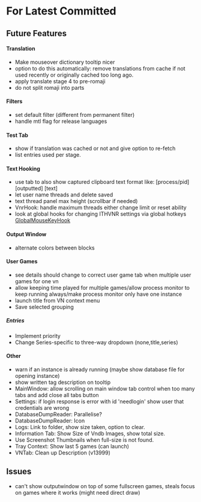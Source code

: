﻿# For Latest Committed
## Future Features  
#### Translation
- Make mouseover dictionary tooltip nicer
- option to do this automatically: remove translations from cache if not used recently or originally cached too long ago.
- apply translate stage 4 to pre-romaji
- do not split romaji into parts
#### Filters
- set default filter (different from permanent filter)
- handle mtl flag for release languages
#### Test Tab
- show if translation was cached or not and give option to re-fetch
- list entries used per stage.
#### Text Hooking
- use tab to also show captured clipboard text format like: \[process/pid] \[outputted] \[text]
- let user name threads and delete saved
- text thread panel max height (scrollbar if needed)
- VnrHook: handle maximum threads either change limit or reset ability
- look at global hooks for changing ITHVNR settings via global hotkeys [GlobalMouseKeyHook](https://github.com/gmamaladze/globalmousekeyhook)
#### Output Window
- alternate colors between blocks
#### User Games
- see details should change to correct user game tab when multiple user games for one vn
- allow keeping time played for multiple games/allow process monitor to keep running always/make process monitor only have one instance
- launch title from VN context menu
- Save selected grouping 
##### Entries
- Implement priority
- Change Series-specific to three-way dropdown (none,title,series)
#### Other
- warn if an instance is already running (maybe show database file for opening instance) 
- show written tag description on tooltip
- MainWindow: allow scrolling on main window tab control when too many tabs and add close all tabs button
- Settings: if login response is error with id 'needlogin' show user that credentials are wrong
- DatabaseDumpReader: Parallelise?
- DatabaseDumpReader: Icon
- Logs: Link to folder, show size taken, option to clear.
- Information Tab: Show Size of Vndb Images, show total size.
- Use Screenshot Thumbnails when full-size is not found.
- Tray Context: Show last 5 games (can launch)
- VNTab: Clean up Description (v13999)

## Issues  
- can't show outputwindow on top of some fullscreen games, steals focus on games where it works (might need direct draw)
